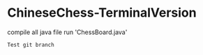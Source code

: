 # ChineseChess-TerminalVersion
  compile all java file
  run 'ChessBoard.java'

  ```
  Test git branch
  ```
